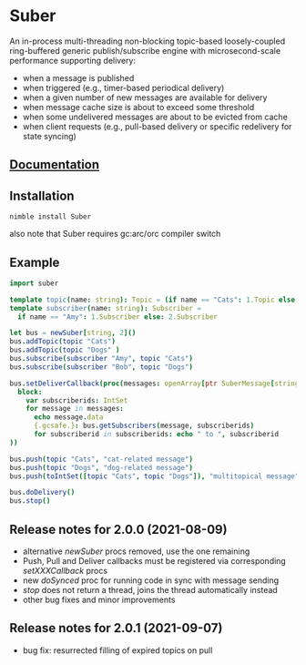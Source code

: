 # Suber

An in-process multi-threading non-blocking topic-based loosely-coupled ring-buffered generic publish/subscribe engine with microsecond-scale performance supporting delivery:
- when a message is published
- when triggered (e.g., timer-based periodical delivery)
- when a given number of new messages are available for delivery
- when message cache size is about to exceed some threshold
- when some undelivered messages are about to be evicted from cache
- when client requests (e.g., pull-based delivery or specific redelivery for state syncing)

## [Documentation](http://olliniinivaara.github.io/Suber/)

## Installation

`nimble install Suber`

also note that Suber requires gc:arc/orc compiler switch

## Example

```nim
import suber

template topic(name: string): Topic = (if name == "Cats": 1.Topic else: 2.Topic)
template subscriber(name: string): Subscriber =
  if name == "Amy": 1.Subscriber else: 2.Subscriber

let bus = newSuber[string, 2]()
bus.addTopic(topic "Cats")
bus.addTopic(topic "Dogs" )
bus.subscribe(subscriber "Amy", topic "Cats")
bus.subscribe(subscriber "Bob", topic "Dogs")

bus.setDeliverCallback(proc(messages: openArray[ptr SuberMessage[string]]) = (
  block:  
    var subscriberids: IntSet
    for message in messages:
      echo message.data
      {.gcsafe.}: bus.getSubscribers(message, subscriberids)
      for subscriberid in subscriberids: echo " to ", subscriberid
))

bus.push(topic "Cats", "cat-related message")
bus.push(topic "Dogs", "dog-related message")
bus.push(toIntSet([topic "Cats", topic "Dogs"]), "multitopical message")

bus.doDelivery()
bus.stop()
```

## Release notes for 2.0.0 (2021-08-09)
- alternative *newSuber* procs removed, use the one remaining
- Push, Pull and Deliver callbacks must be registered via corresponding *setXXXCallback* procs
- new *doSynced* proc for running code in sync with message sending
- *stop* does not return a thread, joins the thread automatically instead
- other bug fixes and minor improvements

## Release notes for 2.0.1 (2021-09-07)
- bug fix: resurrected filling of expired topics on pull